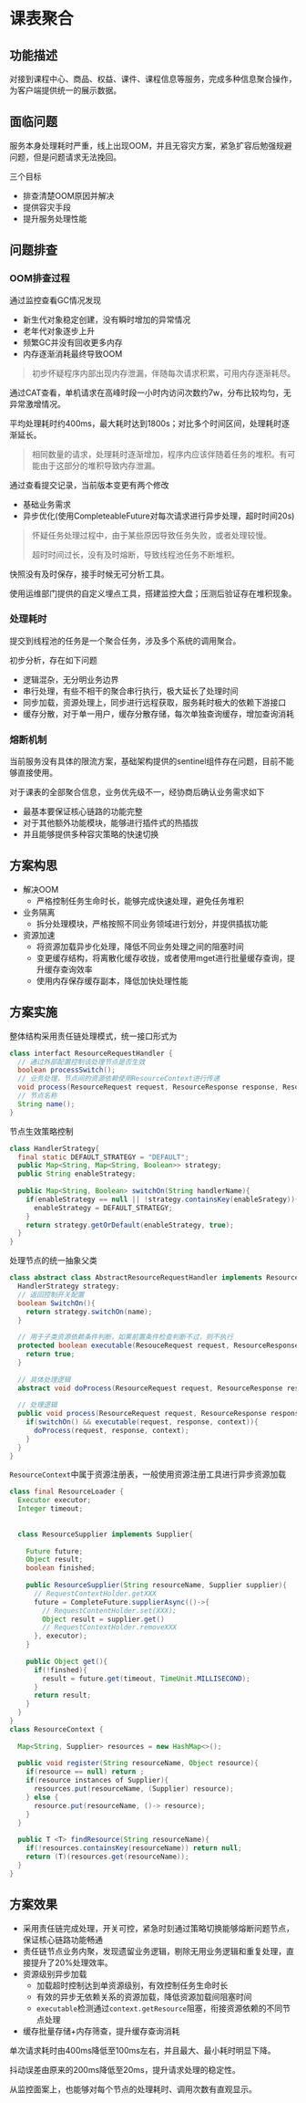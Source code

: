 # 课表聚合

## 功能描述

对接到课程中心、商品、权益、课件、课程信息等服务，完成多种信息聚合操作，为客户端提供统一的展示数据。

## 面临问题

服务本身处理耗时严重，线上出现OOM，并且无容灾方案，紧急扩容后勉强规避问题，但是问题请求无法挽回。

三个目标

- 排查清楚OOM原因并解决
- 提供容灾手段
- 提升服务处理性能

## 问题排查

### OOM排查过程

通过监控查看GC情况发现

- 新生代对象稳定创建，没有瞬时增加的异常情况
- 老年代对象逐步上升
- 频繁GC并没有回收更多内存
- 内存逐渐消耗最终导致OOM

> 初步怀疑程序内部出现内存泄漏，伴随每次请求积累，可用内存逐渐耗尽。

通过CAT查看，单机请求在高峰时段一小时内访问次数约7w，分布比较均匀，无异常激增情况。

平均处理耗时约400ms，最大耗时达到1800s；对比多个时间区间，处理耗时逐渐延长。

> 相同数量的请求，处理耗时逐渐增加，程序内应该伴随着任务的堆积。有可能由于这部分的堆积导致内存泄漏。

通过查看提交记录，当前版本变更有两个修改

- 基础业务需求
- 异步优化(使用CompleteableFuture对每次请求进行异步处理，超时时间20s)

> 怀疑任务处理过程中，由于某些原因导致任务失败，或者处理较慢。
>
> 超时时间过长，没有及时熔断，导致线程池任务不断堆积。

快照没有及时保存，接手时候无可分析工具。

使用运维部门提供的自定义埋点工具，搭建监控大盘；压测后验证存在堆积现象。

### 处理耗时

提交到线程池的任务是一个聚合任务，涉及多个系统的调用聚合。

初步分析，存在如下问题

- 逻辑混杂，无分明业务边界
- 串行处理，有些不相干的聚合串行执行，极大延长了处理时间
- 同步加载，资源处理上，同步进行远程获取，服务耗时极大的依赖下游接口
- 缓存分散，对于单一用户，缓存分散存储，每次单独查询缓存，增加查询消耗

### 熔断机制

当前服务没有具体的限流方案，基础架构提供的sentinel组件存在问题，目前不能够直接使用。

对于课表的全部聚合信息，业务优先级不一，经协商后确认业务需求如下

- 最基本要保证核心链路的功能完整
- 对于其他额外功能模块，能够进行插件式的热插拔
- 并且能够提供多种容灾策略的快速切换

## 方案构思

- 解决OOM
  - 严格控制任务生命时长，能够完成快速处理，避免任务堆积
- 业务隔离
  - 拆分处理模块，严格按照不同业务领域进行划分，并提供插拔功能
- 资源加速
  - 将资源加载异步化处理，降低不同业务处理之间的阻塞时间
  - 变更缓存结构，将离散化缓存收拢，或者使用mget进行批量缓存查询，提升缓存查询效率
  - 使用内存保存缓存副本，降低加快处理性能

## 方案实施

整体结构采用责任链处理模式，统一接口形式为

```java
class interfact ResourceRequestHandler {
  // 通过外部配置控制该处理节点是否生效
  boolean processSwitch();
  // 业务处理，节点间的资源依赖使用ResourceContext进行传递
  void process(ResourceRequest request, ResourceResponse response, ResourceContext context);
  // 节点名称
  String name();
}
```

节点生效策略控制

```java
class HandlerStrategy{
  final static DEFAULT_STRATEGY = "DEFAULT";
  public Map<String, Map<String, Boolean>> strategy; 
  public String enableStrategy;
  
  public Map<String, Boolean> switchOn(String handlerName){
    if(enableStrategy == null || !strategy.containsKey(enableSrategy)){
      enableStrategy = DEFAULT_STRATEGY;
    }
    return strategy.getOrDefault(enableStrategy, true);
  }
}
```

处理节点的统一抽象父类

```java
class abstract class AbstractResourceRequestHandler implements ResourceRequestHandler {
  HandlerStrategy strategy;
  // 返回控制开关配置
  boolean SwitchOn(){
   	return strategy.switchOn(name); 
  }
  
  // 用于子类资源依赖条件判断，如果前置条件检查判断不过，则不执行
  protected boolean executable(ResouceRequest request, ResourceResponse response, ResourceContext context){
    return true;
  }
  
  // 具体处理逻辑
  abstract void doProcess(ResourceRequest request, ResourceResponse response, ResourceContext context);
  
  // 处理逻辑
  public void process(ResourceRequest request, ResourceResponse response, ResourceContext context){
    if(switchOn() && executable(request, response, context)){
      doProcess(request, response, context);
    }
  } 
}
```

``ResourceContext``中属于资源注册表，一般使用资源注册工具进行异步资源加载

```java
class final ResourceLoader {
  Executor executor;
  Integer timeout;
  
  
  class ResourceSupplier implements Supplier{
    
    Future future;
    Object result;
    boolean finished;
    
    public ResourceSupplier(String resourceName, Supplier supplier){
      // RequestContextHolder.getXXX
      future = CompleteFuture.supplierAsync(()->{
        // RequestContentHolder.set(XXX);
        Object result = supplier.get()
        // RequestContextHolder.removeXXX
      }, executor);
    }
    
    public Object get(){
      if(!finshed){
        result = future.get(timeout, TimeUnit.MILLISECOND);
      }
      return result;
    } 
  }
}
class ResourceContext {
  
  Map<String, Supplier> resources = new HashMap<>();
  
  public void register(String resourceName, Object resource){
    if(resource == null) return ;
    if(resource instances of Supplier){
      resources.put(resourceName, (Supplier) resource);
    } else {
      resource.put(resourceName, ()-> resource);
    }
  }
  
  public T <T> findResource(String resourceName){
    if(!resources.containsKey(resourceName)) return null;
   	return (T)(resources.get(resourceName));
  }
}
```

## 方案效果

- 采用责任链完成处理，开关可控，紧急时刻通过策略切换能够熔断问题节点，保证核心链路功能畅通
- 责任链节点业务内聚，发现遗留业务逻辑，剔除无用业务逻辑和重复处理，直接提升了20%处理效率。
- 资源级别异步加载
  - 加载超时控制达到单资源级别，有效控制任务生命时长
  - 有效的异步无依赖关系的资源加载，降低资源加载间阻塞时间
  - ``executable``检测通过``context.getResource``阻塞，衔接资源依赖的不同节点处理
- 缓存批量存储+内存筛查，提升缓存查询消耗

单次请求耗时由400ms降低至100ms左右，并且最大、最小耗时明显下降。

抖动误差由原来的200ms降低至20ms，提升请求处理的稳定性。

从监控面案上，也能够对每个节点的处理耗时、调用次数有直观显示。